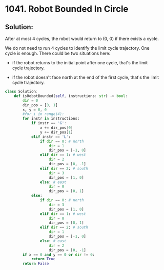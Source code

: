 # 1041. Robot Bounded In Circle

## Solution:

After at most 4 cycles, the robot would return to (0, 0) if there exists a cycle.

We do not need to run 4 cycles to identify the limit cycle trajectory. One cycle is enough. There could be two situations here:

* if the robot returns to the initial point after one cycle, that's the limit cycle trajectory.

* if the robot doesn't face north at the end of the first cycle, that's the limit cycle trajectory.

```python
class Solution:
    def isRobotBounded(self, instructions: str) -> bool:
        dir = 0
        dir_pos = [0, 1]
        x, y = 0, 0
        #for i in range(4):
        for instr in instructions:
            if instr == 'G':
                x += dir_pos[0]
                y += dir_pos[1]
            elif instr == 'L':
                if dir == 0: # north
                    dir = 1
                    dir_pos = [-1, 0]
                elif dir == 1: # west
                    dir = 2
                    dir_pos = [0, -1]
                elif dir == 2: # south
                    dir = 3
                    dir_pos = [1, 0]
                else: # east
                    dir = 0
                    dir_pos = [0, 1]
            else:
                if dir == 0: # north
                    dir = 3
                    dir_pos = [1, 0]
                elif dir == 1: # west
                    dir = 0
                    dir_pos = [0, 1]
                elif dir == 2: # south
                    dir = 1
                    dir_pos = [-1, 0]
                else: # east
                    dir = 2
                    dir_pos = [0, -1]
        if x == 0 and y == 0 or dir != 0:
            return True
        return False
                        
```
